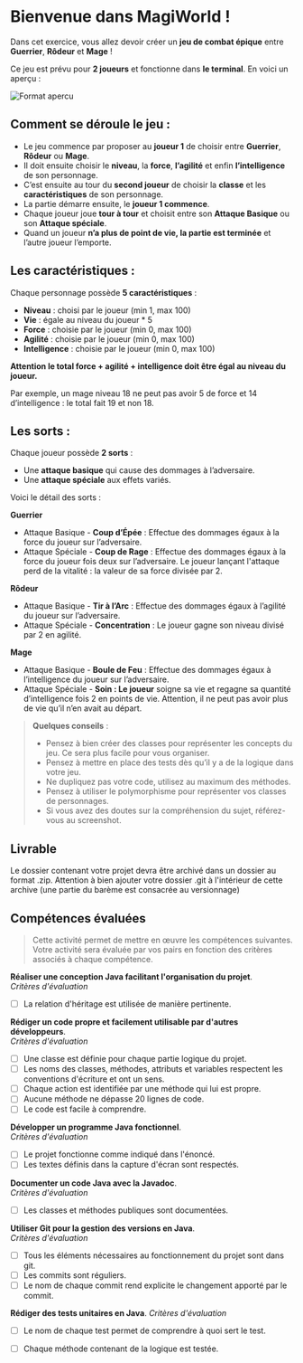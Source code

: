# Bienvenue dans MagiWorld !

Dans cet exercice, vous allez devoir créer un **jeu de combat épique** entre **Guerrier**, **Rôdeur** et **Mage** ! 

Ce jeu est prévu pour **2 joueurs** et fonctionne dans **le terminal**. En voici un aperçu :

![Format apercu](https://user.oc-static.com/upload/2018/06/06/15282757736914_image2.png)

## Comment se déroule le jeu :
* Le jeu commence par proposer au **joueur 1** de choisir entre **Guerrier**, **Rôdeur** ou **Mage**.
* Il doit ensuite choisir le **niveau**, la **force**, **l’agilité** et enfin **l’intelligence** de son personnage.
* C’est ensuite au tour du **second joueur** de choisir la **classe** et les **caractéristiques** de son personnage.
* La partie démarre ensuite, le **joueur 1 commence**.
* Chaque joueur joue **tour à tour** et choisit entre son **Attaque Basique** ou son **Attaque spéciale**.
* Quand un joueur **n’a plus de point de vie, la partie est terminée** et l’autre joueur l’emporte.

## Les caractéristiques :

Chaque personnage possède **5 caractéristiques** :
* **Niveau** : choisi par le joueur (min 1, max 100)
* **Vie** : égale au niveau du joueur * 5
* **Force** : choisie par le joueur (min 0, max 100)
* **Agilité** : choisie par le joueur (min 0, max 100)
* **Intelligence** : choisie par le joueur (min 0, max 100)

**Attention le total force + agilité + intelligence doit être égal au niveau du joueur.**

Par exemple, un mage niveau 18 ne peut pas avoir 5 de force et 14 d’intelligence : le total fait 19 et non 18.

## Les sorts :

Chaque joueur possède **2 sorts** :

* Une **attaque basique** qui cause des dommages à l’adversaire.
* Une **attaque spéciale** aux effets variés.

Voici le détail des sorts :

**Guerrier**

* Attaque Basique - **Coup d’Épée** : Effectue des dommages égaux à la force du joueur sur l’adversaire.
* Attaque Spéciale - **Coup de Rage** : Effectue des dommages égaux à la force du joueur fois deux sur l’adversaire. Le joueur lançant l'attaque perd de la vitalité : la valeur de sa force divisée par 2.

**Rôdeur**

* Attaque Basique - **Tir à l’Arc** : Effectue des dommages égaux à l’agilité du joueur sur l’adversaire.
* Attaque Spéciale - **Concentration** : Le joueur gagne son niveau divisé par 2 en agilité.


**Mage**

* Attaque Basique - **Boule de Feu** : Effectue des dommages égaux à l’intelligence du joueur sur l’adversaire.
* Attaque Spéciale - **Soin : Le joueur** soigne sa vie et regagne sa quantité d’intelligence fois 2 en points de vie. Attention, il ne peut pas avoir plus de vie qu’il n’en avait au départ.



> **Quelques conseils** :
> * Pensez à bien créer des classes pour représenter les concepts du jeu. Ce sera plus facile pour vous organiser.
> * Pensez à mettre en place des tests dès qu’il y a de la logique dans votre jeu.
> * Ne dupliquez pas votre code, utilisez au maximum des méthodes.
> * Pensez à utiliser le polymorphisme pour représenter vos classes de personnages.
> * Si vous avez des doutes sur la compréhension du sujet, référez-vous au screenshot.

## Livrable

Le dossier contenant votre projet devra être archivé dans un dossier au format .zip. Attention à bien ajouter votre dossier .git à l'intérieur de cette archive (une partie du barème est consacrée au versionnage)

## Compétences évaluées

> Cette activité permet de mettre en œuvre les compétences suivantes. Votre activité sera évaluée par vos pairs en fonction des critères associés à chaque compétence.

**Réaliser une conception Java facilitant l'organisation du projet**.  
_Critères d'évaluation_

- [ ] La relation d'héritage est utilisée de manière pertinente.

**Rédiger un code propre et facilement utilisable par d'autres développeurs**.  
_Critères d'évaluation_

- [ ] Une classe est définie pour chaque partie logique du projet.
- [ ] Les noms des classes, méthodes, attributs et variables respectent les conventions d'écriture et ont un sens.
- [ ] Chaque action est identifiée par une méthode qui lui est propre.
- [ ] Aucune méthode ne dépasse 20 lignes de code.
- [ ] Le code est facile à comprendre.

**Développer un programme Java fonctionnel**.  
_Critères d'évaluation_

- [ ] Le projet fonctionne comme indiqué dans l'énoncé.
- [ ] Les textes définis dans la capture d'écran sont respectés.

**Documenter un code Java avec la Javadoc**.  
_Critères d'évaluation_

- [ ] Les classes et méthodes publiques sont documentées.

**Utiliser Git pour la gestion des versions en Java**.  
_Critères d'évaluation_

- [ ] Tous les éléments nécessaires au fonctionnement du projet sont dans git.
- [ ] Les commits sont réguliers.
- [ ] Le nom de chaque commit rend explicite le changement apporté par le commit.

**Rédiger des tests unitaires en Java**. 
_Critères d'évaluation_

- [ ] Le nom de chaque test permet de comprendre à quoi sert le test.
- [ ] Chaque méthode contenant de la logique est testée.



